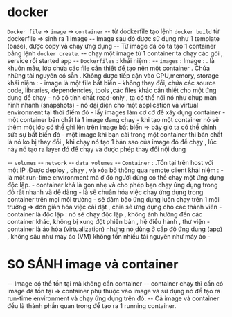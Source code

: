 # docker
`Docker file` -> `image` -> `container`
-- từ dockerfile tạo lệnh `docker build` từ dockerfile  => sinh ra 1 image
-- Image sau đó được sử dụng như 1 template (base), được copy và chạy ứng dụng
-- Từ image đã có ta tạo 1 container bằng lệnh `docker create`.
-- chạy một image từ 1 container ta chạy các gói , service rồi started app
-- `Dockerfiles` : 
    khái niệm : 
-- `images` :
    Image :
        . là khuôn mẫu, lớp chứa các file cần thiết để tạo nên một container
        . Chứa những tài nguyên có sẵn
        . Không được tiếp cận vào CPU,memory, storage
    khái niệm : 
        - image là một file bất biến  - không thay đổi, chứa các source code, libraries, dependencies, tools ,các files khác cần thiết cho một ứng dụng để chạy
        - nó có tính chất read-only , ta có thể nói nó như chụp màn hình nhanh (snapshots)
        - nó đại diện cho một application và virtual environment tại thời điểm đó
        - lấy images làm cơ cở để xây dụng container
        - một container bản chất là 1 image đang chạy
        - khi tạo một container nó sẽ thêm một lớp có thể ghi lên trên image bất biến => bây giờ ta có thể chỉnh sửa sự bất biến đó
        - một image khi bạn cài trong một container thì bản chất là nó ko bị thay đổi , khi chạy nó tạo 1 bản sao của image đó để chạy , lúc này nó tạo ra layer đó để chạy và được phép thay đổi nội dung

-- `volumes`
-- `network`
-- `data volumes`
-- `Container` :
    .Tồn tại trên host với một IP
    .Được deploy , chạy , và xóa bỏ thông qua remote client
    khái niệm : 
        - là một run-time environment mà ở đó người dùng có thể chạy một ứng dụng độc lập.
        - container khá là gọn nhẹ và cho phép bạn chạy ứng dụng trong đó rất nhanh và dễ dàng
        - là sẽ chuẩn hóa việc chạy ứng dụng trong container trên mọi môi trường
        - sẽ đảm bảo ứng dụng luôn chạy trên 1 môi trường => đơn giản hóa việc cài đặt , chia sẻ ứng dụng cho các thành viên
        - container là độc lập : nó sẽ chạy độc lập , không ảnh hướng đến các container khác, không bị xung đột phiên bản , hệ điều hành , thư viện
        - container là ảo hóa (virtualization) nhưng nó dùng ở cấp độ ứng dung (app) , không sâu như máy ảo (VM) không tốn nhiều tài nguyên như máy ảo
        - 


# SO SÁNH image và container
-- Image có thể tồn tại mà không cần container
-- container chạy thì cần có image đã tồn tại
=> container phụ thuộc vào image và sử dụng nó để tạo ra run-time environment và chạy ứng dụng trên đó.
-- Cả image và container đều là thành phần quan trọng để tạo ra 1 running container.